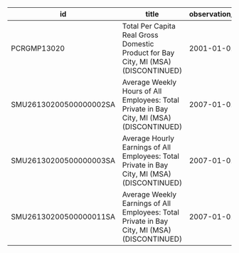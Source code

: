 | id                     | title                                                                                        | observation_start   | observation_end   |
|------------------------|----------------------------------------------------------------------------------------------|---------------------|-------------------|
| PCRGMP13020            | Total Per Capita Real Gross Domestic Product for Bay City, MI (MSA) (DISCONTINUED)           | 2001-01-01          | 2017-01-01        |
| SMU26130200500000002SA | Average Weekly Hours of All Employees: Total Private in Bay City, MI (MSA) (DISCONTINUED)    | 2007-01-01          | 2022-03-01        |
| SMU26130200500000003SA | Average Hourly Earnings of All Employees: Total Private in Bay City, MI (MSA) (DISCONTINUED) | 2007-01-01          | 2022-03-01        |
| SMU26130200500000011SA | Average Weekly Earnings of All Employees: Total Private in Bay City, MI (MSA) (DISCONTINUED) | 2007-01-01          | 2022-03-01        |
